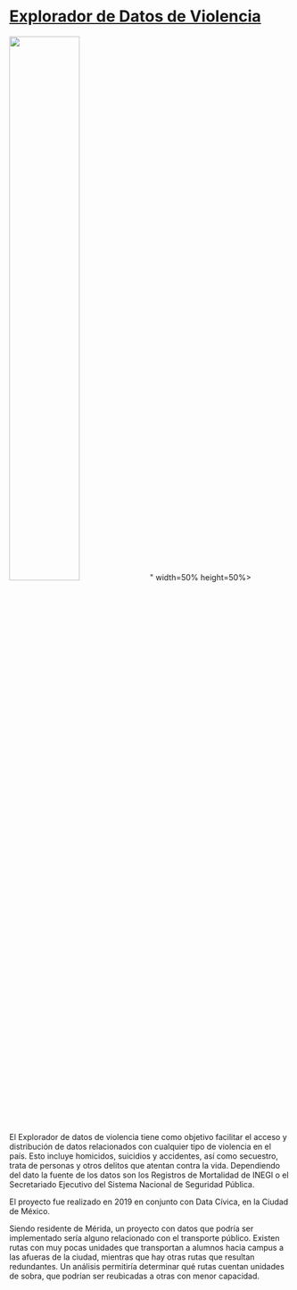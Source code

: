 # [Explorador de Datos de Violencia](https://exploralaviolencia.org/)

<img src="https://exploralaviolencia.org/assets/images/avatar.png" width=50% height=50%>" width=50% height=50%>

El Explorador de datos de violencia tiene como objetivo facilitar el acceso y distribución de datos relacionados con cualquier tipo de violencia en el país. Esto incluye homicidos, suicidios y accidentes, así como secuestro, trata de personas y otros delitos que atentan contra la vida. Dependiendo del dato la fuente de los datos son los Registros de Mortalidad de INEGI o el Secretariado Ejecutivo del Sistema Nacional de Seguridad Pública. 

El proyecto fue realizado en 2019 en conjunto con Data Cívica, en la Ciudad de México. 

Siendo residente de Mérida, un proyecto con datos que podría ser implementado sería alguno relacionado con el transporte público. Existen rutas con muy pocas unidades que transportan a alumnos hacia campus a las afueras de la ciudad, mientras que hay otras rutas que resultan redundantes. Un análisis permitiría determinar qué rutas cuentan unidades de sobra, que podrían ser reubicadas a otras con menor capacidad.